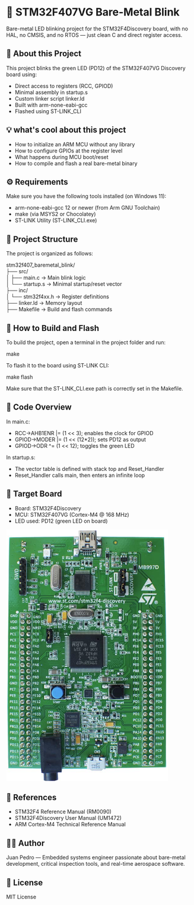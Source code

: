 # 🚀 STM32F407VG Bare-Metal Blink

Bare-metal LED blinking project for the STM32F4Discovery board, with no HAL, no CMSIS, and no RTOS — just clean C and direct register access.  


## 🧠 About this Project

This project blinks the green LED (PD12) of the STM32F407VG Discovery board using:

- Direct access to registers (RCC, GPIOD)  
- Minimal assembly in startup.s  
- Custom linker script linker.ld  
- Built with arm-none-eabi-gcc  
- Flashed using ST-LINK_CLI  

## 💡 what's cool about this project

- How to initialize an ARM MCU without any library  
- How to configure GPIOs at the register level  
- What happens during MCU boot/reset  
- How to compile and flash a real bare-metal binary  

## ⚙️ Requirements

Make sure you have the following tools installed (on Windows 11):

- arm-none-eabi-gcc 12 or newer (from Arm GNU Toolchain)  
- make (via MSYS2 or Chocolatey)  
- ST-LINK Utility (ST-LINK_CLI.exe)  

## 📁 Project Structure

The project is organized as follows:

stm32f407_baremetal_blink/  
├── src/  
│   ├── main.c           → Main blink logic  
│   └── startup.s        → Minimal startup/reset vector  
├── inc/  
│   └── stm32f4xx.h      → Register definitions  
├── linker.ld            → Memory layout  
├── Makefile             → Build and flash commands  

## 🔨 How to Build and Flash

To build the project, open a terminal in the project folder and run:

make

To flash it to the board using ST-LINK CLI:

make flash

Make sure that the ST-LINK_CLI.exe path is correctly set in the Makefile.

## 🔎 Code Overview

In main.c:  
- RCC->AHB1ENR |= (1 << 3); enables the clock for GPIOD  
- GPIOD->MODER |= (1 << (12*2)); sets PD12 as output  
- GPIOD->ODR ^= (1 << 12); toggles the green LED  

In startup.s:  
- The vector table is defined with stack top and Reset_Handler  
- Reset_Handler calls main, then enters an infinite loop  

## 📌 Target Board

- Board: STM32F4Discovery  
- MCU: STM32F407VG (Cortex-M4 @ 168 MHz)  
- LED used: PD12 (green LED on board)  

![alt text](image.png) 

## 📖 References

- STM32F4 Reference Manual (RM0090)  
- STM32F4Discovery User Manual (UM1472)  
- ARM Cortex-M4 Technical Reference Manual  

## 👨‍💻 Author

Juan Pedro — Embedded systems engineer passionate about bare-metal development, critical inspection tools, and real-time aerospace software.

## 📝 License

MIT License
